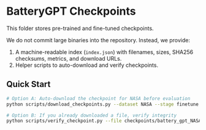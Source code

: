 # BatteryGPT Checkpoints

This folder stores pre-trained and fine-tuned checkpoints.

We do not commit large binaries into the repository. Instead, we provide:
1) A machine-readable index (`index.json`) with filenames, sizes, SHA256 checksums, metrics, and download URLs.
2) Helper scripts to auto-download and verify checkpoints.

## Quick Start

```bash
# Option A: Auto-download the checkpoint for NASA before evaluation
python scripts/download_checkpoints.py --dataset NASA --stage finetune

# Option B: If you already downloaded a file, verify integrity
python scripts/verify_checkpoint.py --file checkpoints/battery_gpt_NASA_finetune.pth
